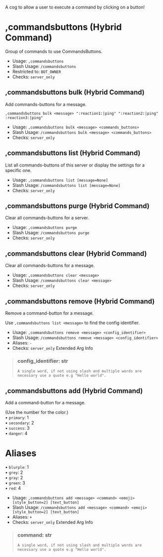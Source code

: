 A cog to allow a user to execute a command by clicking on a button!

# ,commandsbuttons (Hybrid Command)
Group of commands to use CommandsButtons.<br/>
 - Usage: `,commandsbuttons`
 - Slash Usage: `/commandsbuttons`
 - Restricted to: `BOT_OWNER`
 - Checks: `server_only`
## ,commandsbuttons bulk (Hybrid Command)
Add commands-buttons for a message.<br/>

```,commandsbuttons bulk <message> ":reaction1:|ping" ":reaction2:|ping" :reaction3:|ping"```
 - Usage: `,commandsbuttons bulk <message> <commands_buttons>`
 - Slash Usage: `/commandsbuttons bulk <message> <commands_buttons>`
 - Checks: `server_only`
## ,commandsbuttons list (Hybrid Command)
List all commands-buttons of this server or display the settings for a specific one.<br/>
 - Usage: `,commandsbuttons list [message=None]`
 - Slash Usage: `/commandsbuttons list [message=None]`
 - Checks: `server_only`
## ,commandsbuttons purge (Hybrid Command)
Clear all commands-buttons for a server.<br/>
 - Usage: `,commandsbuttons purge`
 - Slash Usage: `/commandsbuttons purge`
 - Checks: `server_only`
## ,commandsbuttons clear (Hybrid Command)
Clear all commands-buttons for a message.<br/>
 - Usage: `,commandsbuttons clear <message>`
 - Slash Usage: `/commandsbuttons clear <message>`
 - Checks: `server_only`
## ,commandsbuttons remove (Hybrid Command)
Remove a command-button for a message.<br/>

Use `,commandsbuttons list <message>` to find the config identifier.<br/>
 - Usage: `,commandsbuttons remove <message> <config_identifier>`
 - Slash Usage: `/commandsbuttons remove <message> <config_identifier>`
 - Aliases: `-`
 - Checks: `server_only`
Extended Arg Info
> ### config_identifier: str
> ```
> A single word, if not using slash and multiple words are necessary use a quote e.g "Hello world".
> ```
## ,commandsbuttons add (Hybrid Command)
Add a command-button for a message.<br/>

(Use the number for the color.)<br/>
• `primary`: 1<br/>
• `secondary`: 2<br/>
• `success`: 3<br/>
• `danger`: 4<br/>
# Aliases<br/>
• `blurple`: 1<br/>
• `grey`: 2<br/>
• `gray`: 2<br/>
• `green`: 3<br/>
• `red`: 4<br/>
 - Usage: `,commandsbuttons add <message> <command> <emoji> [style_button=2] [text_button]`
 - Slash Usage: `/commandsbuttons add <message> <command> <emoji> [style_button=2] [text_button]`
 - Aliases: `+`
 - Checks: `server_only`
Extended Arg Info
> ### command: str
> ```
> A single word, if not using slash and multiple words are necessary use a quote e.g "Hello world".
> ```

